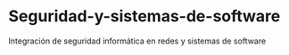 # Seguridad-y-sistemas-de-software
Integración de seguridad informática en redes y sistemas de software
